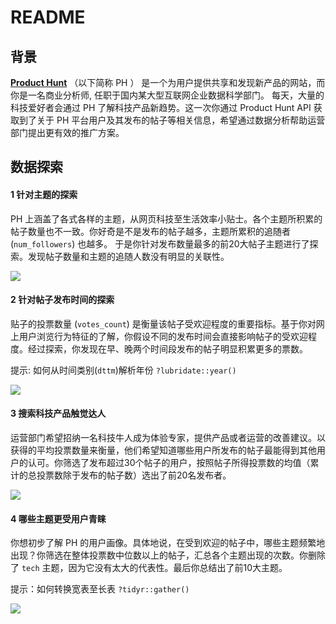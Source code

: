 README
================

## 背景

**[Product Hunt](https://www.producthunt.com/)** （以下简称 PH ）
是一个为用户提供共享和发现新产品的网站，而你是一名商业分析师,
任职于国内某大型互联网企业数据科学部门。 每天，大量的科技爱好者会通过 PH
了解科技产品新趋势。这一次你通过 Product Hunt API
获取到了关于 PH 平台用户及其发布的帖子等相关信息，希望通过数据分析帮助运营部门提出更有效的推广方案。

## 数据探索

#### 1 针对主题的探索

PH 上涵盖了各式各样的主题，从网页科技至生活效率小贴士。各个主题所积累的帖子数量也不一致。你好奇是不是发布的帖子越多，主题所累积的追随者
(`num_followers`) 也越多。 于是你针对发布数量最多的前20大帖子主题进行了探索。发现帖子数量和主题的追随人数没有明显的关联性。

![](README_files/figure-gfm/unnamed-chunk-3-1.png)<!-- -->

#### 2 针对帖子发布时间的探索

贴子的投票数量 (`votes_count`)
是衡量该帖子受欢迎程度的重要指标。基于你对网上用户浏览行为特征的了解，你假设不同的发布时间会直接影响帖子的受欢迎程度。经过探索，你发现在早、晚两个时间段发布的帖子明显积累更多的票数。

提示: 如何从时间类别(`dttm`)解析年份
`?lubridate::year()`

![](README_files/figure-gfm/unnamed-chunk-4-1.png)<!-- -->

#### 3 搜索科技产品触觉达人

运营部门希望招纳一名科技牛人成为体验专家，提供产品或者运营的改善建议。以获得的平均投票数量来衡量，他们希望知道哪些用户所发布的帖子最能得到其他用户的认可。你筛选了发布超过30个帖子的用户，按照帖子所得投票数的均值（累计的总投票数除于发布的帖子数）选出了前20名发布者。

![](README_files/figure-gfm/unnamed-chunk-5-1.png)<!-- -->

#### 4 哪些主题更受用户青睐

你想初步了解 PH
的用户画像。具体地说，在受到欢迎的帖子中，哪些主题频繁地出现？你筛选在整体投票数中位数以上的帖子，汇总各个主题出现的次数。你删除了
`tech` 主题，因为它没有太大的代表性。最后你总结出了前10大主题。

提示：如何转换宽表至长表 `?tidyr::gather()`

![](README_files/figure-gfm/unnamed-chunk-6-1.png)<!-- -->
